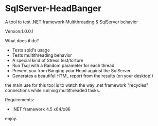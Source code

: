 SqlServer-HeadBanger 
====================

A tool to test .NET framework Multithreading &amp; SqlServer behavior

Version:1.0.0.1

What does it do?

  * Tests spid's usage
  * Tests multithreading behavior
  * A special kind of Stress test/torture
  * Run Tsql with a Random parameter for each thread
  * Prevent you from Banging your Head against the SqlServer
  * Generates a beautiful HTML report from the results (on your desktop!)

the main use for this tool is to watch the way .net framework "recycles" connections while running multithreaded tasks.

Requirements:
  * .NET framework 4.5 x64/x86

enjoy.
